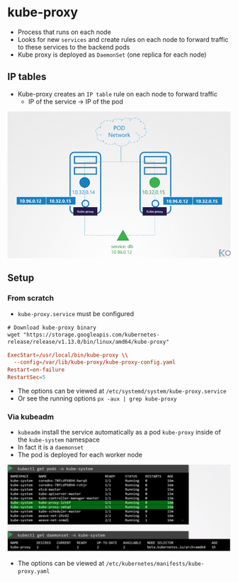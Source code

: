 # kube-proxy

- Process that runs on each node
- Looks for new `services` and create rules on each node to forward traffic to these services to the backend pods
- Kube proxy is deployed as `DaemonSet` (one replica for each node)

## IP tables

- Kube-proxy creates an `IP table` rule on each node to forward traffic
  - IP of the service -> IP of the pod

![IP tables](.images/kube-proxy.png)

## Setup

### From scratch

- `kube-proxy.service` must be configured

```shell
# Download kube-proxy binary
wget "https://storage.googleapis.com/kubernetes-release/release/v1.13.0/bin/linux/amd64/kube-proxy"
```

```conf
ExecStart=/usr/local/bin/kube-proxy \\
  --config=/var/lib/kube-proxy/kube-proxy-config.yaml
Restart=on-failure
RestartSec=5
```

- The options can be viewed at `/etc/systemd/system/kube-proxy.service`
- Or see the running options `px -aux | grep kube-proxy`

### Via kubeadm

- `kubeadm` install the service automatically as a pod `kube-proxy` inside of the `kube-system` namespace
- In fact it is a `daemonset`
- The pod is deployed for each worker node

![kube-proxy POD](.images/kube-proxy-pod.png)

- The options can be viewed at `/etc/kubernetes/manifests/kube-proxy.yaml`
